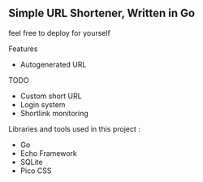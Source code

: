 ## Simple URL Shortener, Written in Go

feel free to deploy for yourself

Features
- Autogenerated URL

TODO
- Custom short URL
- Login system
- Shortlink monitoring

Libraries and tools used in this project :
- Go
- Echo Framework
- SQLite
- Pico CSS
